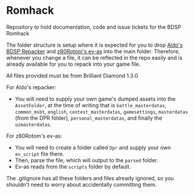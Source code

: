 # Romhack
Repository to hold documentation, code and issue tickets for the BDSP Romhack

The folder structure is setup where it is expected for you to drop [Aldo's BDSP Repacker](https://github.com/Ai0796/BDSP-Repacker) and [z80Rotom's ev-as](https://github.com/z80rotom/ev-as) into the main folder.
Therefore, whenever you change a file, it can be reflected in the repo easily and is already available for you to repack into your game file.

All files provided must be from Brilliant Diamond 1.3.0

For Aldo's repacker:
- You will need to supply your own game's dumped assets into the `AssetFolder`, at the time of writing that is `battle_masterdatas`, `common_msbt`, `english`, `contest_masterdatas`, `gamesettings`, `masterdatas` (from the DPR folder), `personal_masterdatas`, and finally the `uimasterdatas`.

For z80Rotom's ev-as:
- You will need to create a folder called `Dpr` and supply your own `ev_script` file there.
- Then, parse the file, which will output to the `parsed` folder. 
- Ev-as reads from the `scripts` folder by default.

The .gitignore has all these folders and files already ignored, so you shouldn't need to worry about accidentally committing them.
